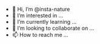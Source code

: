 - 👋 Hi, I’m @insta-nature
- 👀 I’m interested in ...
- 🌱 I’m currently learning ...
- 💞️ I’m looking to collaborate on ...
- 📫 How to reach me ...

<!---
insta-nature/insta-nature is a ✨ special ✨ repository because its `README.md` (this file) appears on your GitHub profile.
You can click the Preview link to take a look at your changes.
--->

